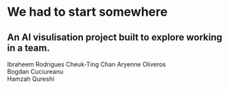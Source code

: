 # We had to start somewhere

## An AI visulisation project built to explore working in a team.

Ibraheem Rodrigues
Cheuk-Ting Chan
Aryenne Oliveros  
Bogdan Cuciureanu  
Hamzah Qureshi

